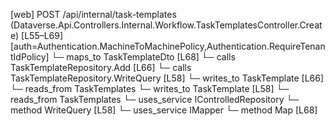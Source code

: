 [web] POST /api/internal/task-templates  (Dataverse.Api.Controllers.Internal.Workflow.TaskTemplatesController.Create)  [L55–L69] [auth=Authentication.MachineToMachinePolicy,Authentication.RequireTenantIdPolicy]
  └─ maps_to TaskTemplateDto [L68]
  └─ calls TaskTemplateRepository.Add [L66]
  └─ calls TaskTemplateRepository.WriteQuery [L58]
  └─ writes_to TaskTemplate [L66]
    └─ reads_from TaskTemplates
  └─ writes_to TaskTemplate [L58]
    └─ reads_from TaskTemplates
  └─ uses_service IControlledRepository<TaskTemplate>
    └─ method WriteQuery [L58]
  └─ uses_service IMapper
    └─ method Map [L68]


